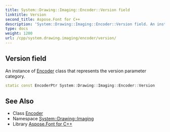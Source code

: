 ```yaml
---
title: System::Drawing::Imaging::Encoder::Version field
linktitle: Version
second_title: Aspose.Font for C++
description: 'System::Drawing::Imaging::Encoder::Version field. An instance of Encoder class that represents the version parameter category in C++.'
type: docs
weight: 1200
url: /cpp/system.drawing.imaging/encoder/version/
---
```

## Version field


An instance of [Encoder](../) class that represents the version parameter category.

```cpp
static const EncoderPtr System::Drawing::Imaging::Encoder::Version
```

## See Also

* Class [Encoder](../)
* Namespace [System::Drawing::Imaging](../../)
* Library [Aspose.Font for C++](../../../)

